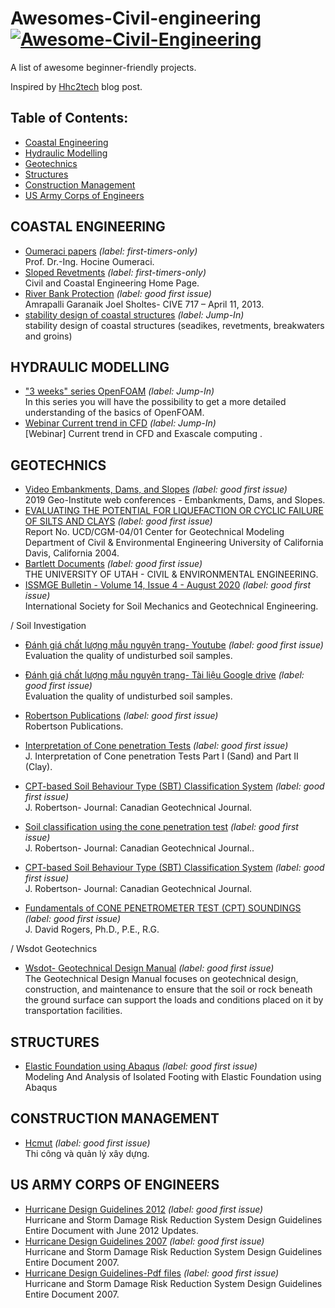# Awesomes-Civil-engineering [![Awesome-Civil-Engineering](https://cdn.rawgit.com/sindresorhus/awesome/d7305f38d29fed78fa85652e3a63e154dd8e8829/media/badge.svg)](https://github.com/hhc2tech/Awesomes-Civil-engineering)

A list of awesome beginner-friendly projects.

Inspired by [Hhc2tech](https://hhc2tech.blogspot.com/) blog post.

## Table of Contents:

- [Coastal Engineering](#Coastal-Engineering)
- [Hydraulic Modelling](#hydraulic-modelling)
- [Geotechnics](#geotechnics)
- [Structures](#structures)
- [Construction Management](#Construction_Management)
- [US Army Corps of Engineers](#us-army-corps-of-engineers)
 

## COASTAL ENGINEERING

- [Oumeraci papers](https://www.fzk.uni-hannover.de/oumeraci.html?&no_cache=1&tx_tkinstpersonen_pi1%5BshowUid%5D=85&tx_tkinstpersonen_pi1%5Bpublikationen%5D=1) _(label: first-timers-only)_ <br> Prof. Dr.-Ing. Hocine Oumeraci.
- [Sloped Revetments](https://legacy.essie.ufl.edu/~slinn/Structures/) _(label: first-timers-only)_ <br> Civil and Coastal Engineering Home Page.
- [River Bank Protection](https://www.engr.colostate.edu/~pierre/ce_old/classes/ce717/PPT%202013/River%20Bank%20Protection.pdf) _(label: good first issue)_ <br> Amrapalli Garanaik Joel Sholtes- CIVE 717 – April 11, 2013.
- [stability design of coastal structures](https://www.leovanrijn-sediment.com/papers/Stabilitystructures2015.pdf) _(label: Jump-In)_ <br> stability design of coastal structures (seadikes, revetments, breakwaters and groins)

## HYDRAULIC MODELLING

- ["3 weeks" series OpenFOAM](https://wiki.openfoam.com/index.php?title=%223_weeks%22_series&fbclid=IwAR3vEpRctLZljxO5pIhx3lbIADmqk81J9i3z_7O6aI-ileyT6277DH9D2u4#p-search) _(label: Jump-In)_ <br>In this series you will have the possibility to get a more detailed understanding of the basics of OpenFOAM.
- [Webinar Current trend in CFD](https://www.youtube.com/watch?v=GlsODjgkP2A&feature=youtu.be&fbclid=IwAR2U-xmTIgG4gt50hTEqNMNNMuiivL9LKxDQwaHTgFEb9IfVucojsHA-rXY) _(label: Jump-In)_ <br> [Webinar] Current trend in CFD and Exascale computing
.

## GEOTECHNICS

- [Video Embankments, Dams, and Slopes](https://www.youtube.com/watch?v=TQSdgeApTp4&t=587s&ab_channel=Geo-InstituteofASCE) _(label: good first issue)_ <br> 2019 Geo-Institute web conferences - Embankments, Dams, and Slopes.
- [EVALUATING THE POTENTIAL FOR LIQUEFACTION OR CYCLIC FAILURE OF SILTS AND CLAYS](https://faculty.engineering.ucdavis.edu/boulanger/wp-content/uploads/sites/71/2014/09/Boulanger_Idriss_CGM04-01_2004.pdf) _(label: good first issue)_ <br> Report No. UCD/CGM-04/01 Center for Geotechnical Modeling Department of Civil & Environmental Engineering University of California Davis, California 2004.
- [Bartlett Documents](https://my.civil.utah.edu/~bartlett/) _(label: good first issue)_ <br> THE UNIVERSITY OF UTAH - CIVIL & ENVIRONMENTAL ENGINEERING.
- [ISSMGE Bulletin - Volume 14, Issue 4 - August 2020](https://www.issmge.org/filemanager/article/795/ISSMGE_BULLETIN_2020_AUG_FINAL.pdf) _(label: good first issue)_ <br> International Society for Soil Mechanics and Geotechnical Engineering.

/ Soil Investigation
- [Đánh giá chất lượng mẫu nguyên trạng- Youtube](https://www.youtube.com/watch?v=Q2s5SjlWDAE&t=1s&fbclid=IwAR3auYvqg47561VHoCHFsWypnEwZSzCXMHc13Gcrj1Dzz2MZsmzM8IFESNI) _(label: good first issue)_ <br> Evaluation the quality of undisturbed soil samples.
- [Đánh giá chất lượng mẫu nguyên trạng- Tài liệu Google drive](https://drive.google.com/drive/folders/10ETCCsrImd3FWcubw1P-p-Lmxm7YTwzE) _(label: good first issue)_ <br> Evaluation the quality of undisturbed soil samples.
- [Robertson Publications](https://www.cpt-robertson.com/publications/) _(label: good first issue)_ <br> Robertson Publications.
- [Interpretation of Cone penetration Tests](https://www.cpt-robertson.com/PublicationsPDF/Interpretation%20of%20CPT-Sand%26Clay-Rob%26Camp-CGJ-V20N4-8.pdf) _(label: good first issue)_ <br> J. Interpretation of Cone penetration Tests Part I (Sand) and Part II (Clay).
- [CPT-based Soil Behaviour Type (SBT) Classification System](https://tspace.library.utoronto.ca/bitstream/1807/73811/1/cgj-2016-0044.pdf) _(label: good first issue)_ <br> J. Robertson- Journal: Canadian Geotechnical Journal.

- [Soil classification using the cone penetration test](https://www.nrcresearchpress.com/doi/abs/10.1139/t90-014#.X2jloD_ivb1) _(label: good first issue)_ <br> J. Robertson- Journal: Canadian Geotechnical Journal..
- [CPT-based Soil Behaviour Type (SBT) Classification System](https://tspace.library.utoronto.ca/bitstream/1807/73811/1/cgj-2016-0044.pdf) _(label: good first issue)_ <br> J. Robertson- Journal: Canadian Geotechnical Journal.

- [Fundamentals of CONE PENETROMETER TEST (CPT) SOUNDINGS](https://web.mst.edu/~rogersda/umrcourses/ge441/CPT-Soundings.pdf) _(label: good first issue)_ <br> J. David Rogers, Ph.D., P.E., R.G.


/  Wsdot Geotechnics
- [Wsdot- Geotechnical Design Manual](https://wsdot.wa.gov/Publications/Manuals/M46-03.htm) _(label: good first issue)_ <br> The Geotechnical Design Manual focuses on geotechnical design, construction, and maintenance to ensure that the soil or rock beneath the ground surface can support the loads and conditions placed on it by transportation facilities.
## STRUCTURES

- [Elastic Foundation using Abaqus](https://vimeo.com/165317041) _(label: good first issue)_ <br> Modeling And Analysis of Isolated Footing with Elastic Foundation using Abaqus

## CONSTRUCTION MANAGEMENT

- [Hcmut](http://www4.hcmut.edu.vn/~ndlong) _(label: good first issue)_ <br> Thi công và quản lý xây dựng.

## US ARMY CORPS OF ENGINEERS

- [Hurricane Design Guidelines 2012](https://www.mvn.usace.army.mil/Missions/Engineering/Hurricane-Design-Guidelines/Hurricane-Design-Guidelines) _(label: good first issue)_ <br> Hurricane and Storm Damage Risk Reduction System Design Guidelines Entire Document with June 2012 Updates.
- [Hurricane Design Guidelines 2007](https://www.mvn.usace.army.mil/Missions/Engineering/Hurricane-Design-Guidelines) _(label: good first issue)_ <br> Hurricane and Storm Damage Risk Reduction System Design Guidelines Entire Document 2007.
- [Hurricane Design Guidelines-Pdf files](https://www.mvn.usace.army.mil/Portals/56/docs/engineering/HurrGuide/HSDRRS_Design_Guidelines_2007.pdf) _(label: good first issue)_ <br> Hurricane and Storm Damage Risk Reduction System Design Guidelines Entire Document 2007.
